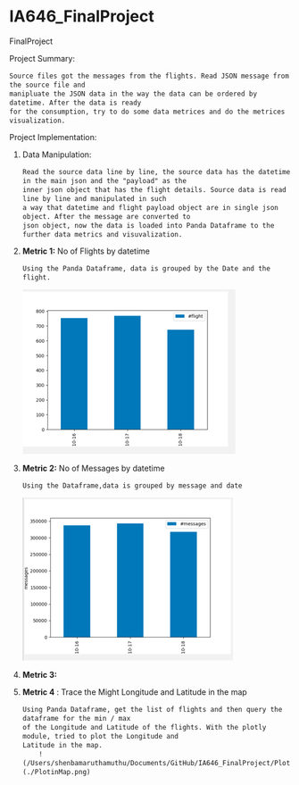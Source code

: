 # IA646_FinalProject
 FinalProject


Project Summary: 
        
    Source files got the messages from the flights. Read JSON message from the source file and 
    manipluate the JSON data in the way the data can be ordered by datetime. After the data is ready
    for the consumption, try to do some data metrices and do the metrices visualization.

Project Implementation:
   
 1. Data Manipulation:
            
        Read the source data line by line, the source data has the datetime in the main json and the "payload" as the 
        inner json object that has the flight details. Source data is read line by line and manipulated in such
        a way that datetime and flight payload object are in single json object. After the message are converted to 
        json object, now the data is loaded into Panda Dataframe to the further data metrics and visuvalization.


 2. **Metric 1:** No of Flights by datetime
        
        Using the Panda Dataframe, data is grouped by the Date and the flight.
    ![/Users/shenbamaruthamuthu/Documents/GitHub/IA646_FinalProject/img.png](img.png)

 3. **Metric 2:** No of Messages by datetime
        
        Using the Dataframe,data is grouped by message and date
    ![/Users/shenbamaruthamuthu/Documents/GitHub/IA646_FinalProject/MessagebyDate.png](MessagebyDate.png)
 
 4. **Metric 3:**

 5. **Metric 4** : Trace the Might Longitude and Latitude in the map
        
        Using Panda Dataframe, get the list of flights and then query the dataframe for the min / max 
        of the Longitude and Latitude of the flights. With the plotly module, tried to plot the Longitude and
        Latitude in the map.
            !(/Users/shenbamaruthamuthu/Documents/GitHub/IA646_FinalProject/PlotinMap.png)](./PlotinMap.png)
 